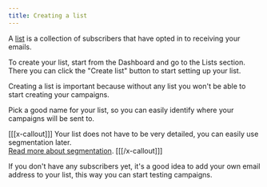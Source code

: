```yaml
---
title: Creating a list
---
```


A [list](/docs/self-hosted/v6/using-mailcoach/email-lists/what-is-a-list) is a collection of subscribers that have opted in to receiving your emails.

To create your list, start from the Dashboard and go to the Lists section. There you can click the "Create list" button to start setting up your list.

Creating a list is important because without any list you won't be able to start creating your campaigns.

<!-- @todo: Screenshot -->

Pick a good name for your list, so you can easily identify where your campaigns will be sent to.

[[[x-callout]]]
Your list does not have to be very detailed, you can easily use segmentation later.  
[Read more about segmentation](/docs/self-hosted/v6/using-mailcoach/email-lists/segmentation-tags).
[[[/x-callout]]]

If you don't have any subscribers yet, it's a good idea to add your own email address to your list, this way you can start testing campaigns.
